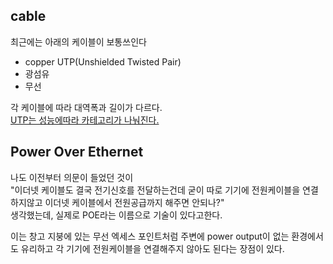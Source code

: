 ## cable
최근에는 아래의 케이블이 보통쓰인다
- copper UTP(Unshielded Twisted Pair)
- 광섬유
- 무선

각 케이블에 따라 대역폭과 길이가 다르다.  
[UTP는 성능에따라 카테고리가 나눠진다.](https://ko.wikipedia.org/wiki/%EC%97%B0%EC%84%A0)  


## Power Over Ethernet
나도 이전부터 의문이 들었던 것이   
"이더넷 케이블도 결국 전기신호를 전달하는건데 굳이 따로 기기에 전원케이블을 연결하지않고 이더넷 케이블에서 전원공급까지 해주면 안되나?"  
생각했는데, 실제로 POE라는 이름으로 기술이 있다고한다.  

이는 창고 지붕에 있는 무선 엑세스 포인트처럼 주변에 power output이 없는 환경에서도 유리하고 각 기기에 전원케이블을 연결해주지 않아도 된다는 장점이 있다.  
